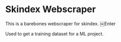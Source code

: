 # Skindex Webscraper

This is a barebones webscraper for skindex. ￼Enter

Used to get a training dataset for a ML project.

